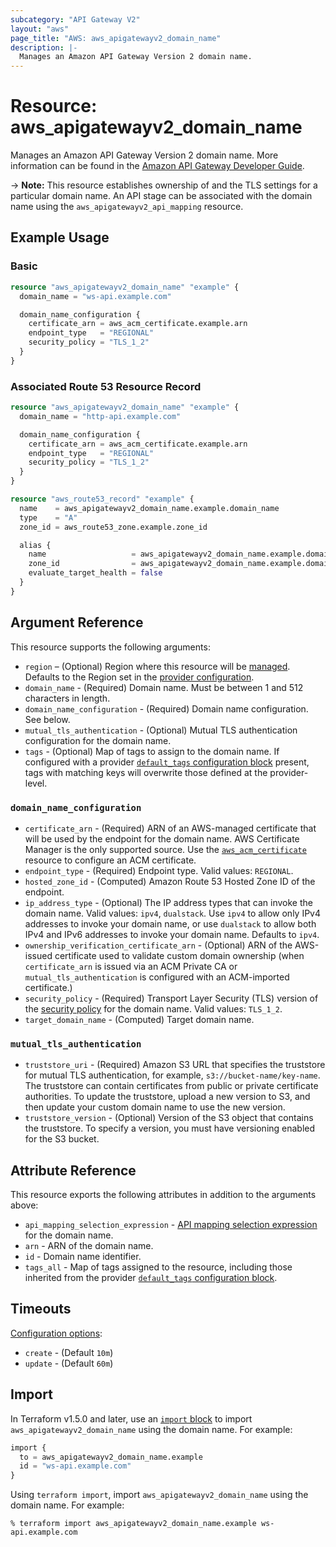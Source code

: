 ```yaml
---
subcategory: "API Gateway V2"
layout: "aws"
page_title: "AWS: aws_apigatewayv2_domain_name"
description: |-
  Manages an Amazon API Gateway Version 2 domain name.
---
```


# Resource: aws_apigatewayv2_domain_name

Manages an Amazon API Gateway Version 2 domain name.
More information can be found in the [Amazon API Gateway Developer Guide](https://docs.aws.amazon.com/apigateway/latest/developerguide/how-to-custom-domains.html).

-> **Note:** This resource establishes ownership of and the TLS settings for
a particular domain name. An API stage can be associated with the domain name using the `aws_apigatewayv2_api_mapping` resource.

## Example Usage

### Basic

```terraform
resource "aws_apigatewayv2_domain_name" "example" {
  domain_name = "ws-api.example.com"

  domain_name_configuration {
    certificate_arn = aws_acm_certificate.example.arn
    endpoint_type   = "REGIONAL"
    security_policy = "TLS_1_2"
  }
}
```

### Associated Route 53 Resource Record

```terraform
resource "aws_apigatewayv2_domain_name" "example" {
  domain_name = "http-api.example.com"

  domain_name_configuration {
    certificate_arn = aws_acm_certificate.example.arn
    endpoint_type   = "REGIONAL"
    security_policy = "TLS_1_2"
  }
}

resource "aws_route53_record" "example" {
  name    = aws_apigatewayv2_domain_name.example.domain_name
  type    = "A"
  zone_id = aws_route53_zone.example.zone_id

  alias {
    name                   = aws_apigatewayv2_domain_name.example.domain_name_configuration[0].target_domain_name
    zone_id                = aws_apigatewayv2_domain_name.example.domain_name_configuration[0].hosted_zone_id
    evaluate_target_health = false
  }
}
```

## Argument Reference

This resource supports the following arguments:

* `region` – (Optional) Region where this resource will be [managed](https://docs.aws.amazon.com/general/latest/gr/rande.html#regional-endpoints). Defaults to the Region set in the [provider configuration](https://registry.terraform.io/providers/hashicorp/aws/latest/docs#aws-configuration-reference).
* `domain_name` - (Required) Domain name. Must be between 1 and 512 characters in length.
* `domain_name_configuration` - (Required) Domain name configuration. See below.
* `mutual_tls_authentication` - (Optional) Mutual TLS authentication configuration for the domain name.
* `tags` - (Optional) Map of tags to assign to the domain name. If configured with a provider [`default_tags` configuration block](https://registry.terraform.io/providers/hashicorp/aws/latest/docs#default_tags-configuration-block) present, tags with matching keys will overwrite those defined at the provider-level.

### `domain_name_configuration`

* `certificate_arn` - (Required) ARN of an AWS-managed certificate that will be used by the endpoint for the domain name. AWS Certificate Manager is the only supported source. Use the [`aws_acm_certificate`](/docs/providers/aws/r/acm_certificate.html) resource to configure an ACM certificate.
* `endpoint_type` - (Required) Endpoint type. Valid values: `REGIONAL`.
* `hosted_zone_id` - (Computed) Amazon Route 53 Hosted Zone ID of the endpoint.
* `ip_address_type` - (Optional) The IP address types that can invoke the domain name. Valid values: `ipv4`, `dualstack`. Use `ipv4` to allow only IPv4 addresses to invoke your domain name, or use `dualstack` to allow both IPv4 and IPv6 addresses to invoke your domain name. Defaults to `ipv4`.
* `ownership_verification_certificate_arn` - (Optional) ARN of the AWS-issued certificate used to validate custom domain ownership (when `certificate_arn` is issued via an ACM Private CA or `mutual_tls_authentication` is configured with an ACM-imported certificate.)
* `security_policy` - (Required) Transport Layer Security (TLS) version of the [security policy](https://docs.aws.amazon.com/apigateway/latest/developerguide/apigateway-custom-domain-tls-version.html) for the domain name. Valid values: `TLS_1_2`.
* `target_domain_name` - (Computed) Target domain name.

### `mutual_tls_authentication`

* `truststore_uri` - (Required) Amazon S3 URL that specifies the truststore for mutual TLS authentication, for example, `s3://bucket-name/key-name`. The truststore can contain certificates from public or private certificate authorities. To update the truststore, upload a new version to S3, and then update your custom domain name to use the new version.
* `truststore_version` - (Optional) Version of the S3 object that contains the truststore. To specify a version, you must have versioning enabled for the S3 bucket.

## Attribute Reference

This resource exports the following attributes in addition to the arguments above:

* `api_mapping_selection_expression` - [API mapping selection expression](https://docs.aws.amazon.com/apigateway/latest/developerguide/apigateway-websocket-api-selection-expressions.html#apigateway-websocket-api-mapping-selection-expressions) for the domain name.
* `arn` - ARN of the domain name.
* `id` - Domain name identifier.
* `tags_all` - Map of tags assigned to the resource, including those inherited from the provider [`default_tags` configuration block](https://registry.terraform.io/providers/hashicorp/aws/latest/docs#default_tags-configuration-block).

## Timeouts

[Configuration options](https://developer.hashicorp.com/terraform/language/resources/syntax#operation-timeouts):

- `create` - (Default `10m`)
- `update` - (Default `60m`)

## Import

In Terraform v1.5.0 and later, use an [`import` block](https://developer.hashicorp.com/terraform/language/import) to import `aws_apigatewayv2_domain_name` using the domain name. For example:

```terraform
import {
  to = aws_apigatewayv2_domain_name.example
  id = "ws-api.example.com"
}
```

Using `terraform import`, import `aws_apigatewayv2_domain_name` using the domain name. For example:

```console
% terraform import aws_apigatewayv2_domain_name.example ws-api.example.com
```
